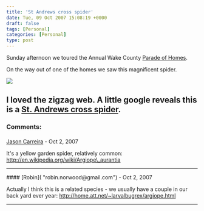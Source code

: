```yaml
---
title: 'St Andrews cross spider'
date: Tue, 09 Oct 2007 15:08:19 +0000
draft: false
tags: [Personal]
categories: [Personal]
type: post
---
```


Sunday afternoon we toured the Annual Wake County [Parade of Homes](http://www.hbawake.com/about/2007-parade-of-homes).

On the way out of one of the homes we saw this magnificent spider.

[![](http://familiarodriguez.smugmug.com/photos/205691934-M-1.jpg)](http://familiarodriguez.smugmug.com/photos/205691934-O-1.jpg)

I loved the zigzag web. A little google reveals this is a [St. Andrews cross spider](http://www.amonline.net.au/factsheets/st_andrews_cross.htm).
---
### Comments:
####
[Jason Carreira]( "jcarreira@gmail.com") - <time datetime="2007-10-09 13:59:48">Oct 2, 2007</time>

It's a yellow garden spider, relatively common: http://en.wikipedia.org/wiki/Argiope\_aurantia
<hr />
####
[Robin]( "robin.norwood@gmail.com") - <time datetime="2007-10-09 20:45:15">Oct 2, 2007</time>

Actually I think this is a related species - we usually have a couple in our back yard ever year: http://home.att.net/~larvalbugrex/argiope.html
<hr />
